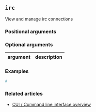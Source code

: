 ## `irc`
View and manage irc connections

### Positional arguments

### Optional arguments
| argument | description |
| --- | --- |

### Examples
```bash
#
```

### Related articles
* [CUI / Command line interface overview](/CLI)